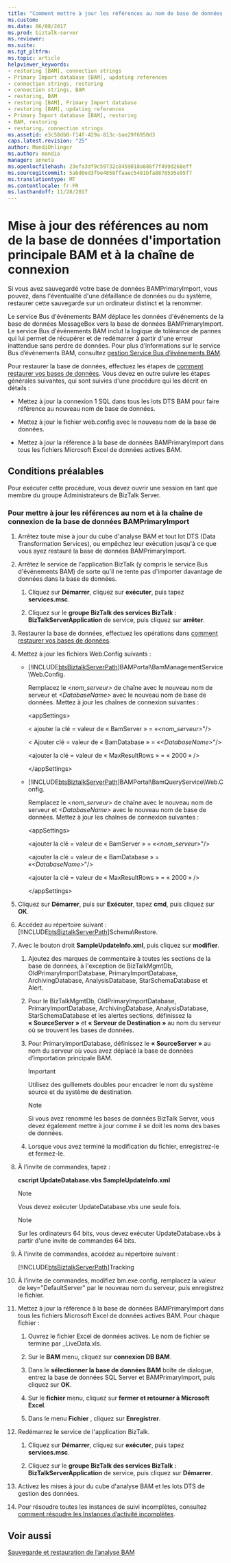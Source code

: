 ```yaml
---
title: "Comment mettre à jour les références au nom de base de données d’importation principale BAM et de la chaîne de connexion | Documents Microsoft"
ms.custom: 
ms.date: 06/08/2017
ms.prod: biztalk-server
ms.reviewer: 
ms.suite: 
ms.tgt_pltfrm: 
ms.topic: article
helpviewer_keywords:
- restoring [BAM], connection strings
- Primary Import database [BAM], updating references
- connection strings, restoring
- connection strings, BAM
- restoring, BAM
- restoring [BAM], Primary Import database
- restoring [BAM], updating references
- Primary Import database [BAM], restoring
- BAM, restoring
- restoring, connection strings
ms.assetid: e3c58db0-f14f-429a-813c-bae29f6950d3
caps.latest.revision: "25"
author: MandiOhlinger
ms.author: mandia
manager: anneta
ms.openlocfilehash: 23efa3df9c59732c8459018a886f7f499d268eff
ms.sourcegitcommit: 5abd0ed3f9e4858ffaaec5481bfa8878595e95f7
ms.translationtype: MT
ms.contentlocale: fr-FR
ms.lasthandoff: 11/28/2017
---
```

# <a name="how-to-update-references-to-the-bam-primary-import-database-name-and-connection-string"></a>Mise à jour des références au nom de la base de données d'importation principale BAM et à la chaîne de connexion
Si vous avez sauvegardé votre base de données BAMPrimaryImport, vous pouvez, dans l'éventualité d'une défaillance de données ou du système, restaurer cette sauvegarde sur un ordinateur distinct et la renommer.  
  
 Le service Bus d'événements BAM déplace les données d'événements de la base de données MessageBox vers la base de données BAMPrimaryImport. Le service Bus d'événements BAM inclut la logique de tolérance de pannes qui lui permet de récupérer et de redémarrer à partir d'une erreur inattendue sans perdre de données. Pour plus d’informations sur le service Bus d’événements BAM, consultez [gestion Service Bus d’événements BAM](../core/managing-the-bam-event-bus-service.md).  
  
 Pour restaurer la base de données, effectuez les étapes de [comment restaurer vos bases de données](../core/how-to-restore-your-databases.md). Vous devez en outre suivre les étapes générales suivantes, qui sont suivies d'une procédure qui les décrit en détails :  
  
-   Mettez à jour la connexion 1 SQL dans tous les lots DTS BAM pour faire référence au nouveau nom de base de données.  
  
-   Mettez à jour le fichier web.config avec le nouveau nom de la base de données.  
  
-   Mettez à jour la référence à la base de données BAMPrimaryImport dans tous les fichiers Microsoft Excel de données actives BAM.  
  
## <a name="prerequisites"></a>Conditions préalables  
 Pour exécuter cette procédure, vous devez ouvrir une session en tant que membre du groupe Administrateurs de BizTalk Server.  
  
### <a name="to-update-references-to-the-bamprimaryimport-database-name-and-connection-string"></a>Pour mettre à jour les références au nom et à la chaîne de connexion de la base de données BAMPrimaryImport  
  
1.  Arrêtez toute mise à jour du cube d'analyse BAM et tout lot DTS (Data Transformation Services), ou empêchez leur exécution jusqu'à ce que vous ayez restauré la base de données BAMPrimaryImport.  
  
2.  Arrêtez le service de l'application BizTalk (y compris le service Bus d'événements BAM) de sorte qu'il ne tente pas d'importer davantage de données dans la base de données.  
  
    1.  Cliquez sur **Démarrer**, cliquez sur **exécuter**, puis tapez **services.msc**.  
  
    2.  Cliquez sur le **groupe BizTalk des services BizTalk : BizTalkServerApplication** de service, puis cliquez sur **arrêter**.  
  
3.  Restaurer la base de données, effectuez les opérations dans [comment restaurer vos bases de données](../core/how-to-restore-your-databases.md).  
  
4.  Mettez à jour les fichiers Web.Config suivants :  
  
    -   [!INCLUDE[btsBiztalkServerPath](../includes/btsbiztalkserverpath-md.md)]BAMPortal\BamManagementService\Web.Config.  
  
         Remplacez le  *\<nom_serveur\>*  de chaîne avec le nouveau nom de serveur et  *\<DatabaseName\>*  avec le nouveau nom de base de données. Mettez à jour les chaînes de connexion suivantes :  
  
         \<appSettings\>  
  
         < ajouter la clé = valeur de « BamServer » = «*\<nom_serveur\>*"/\>  
  
         < Ajouter clé = valeur de « BamDatabase » = «*\<DatabaseName\>*"/\>  
  
         \<ajouter la clé = valeur de « MaxResultRows » = « 2000 » /\>  
  
         \</appSettings\>  
  
    -   [!INCLUDE[btsBiztalkServerPath](../includes/btsbiztalkserverpath-md.md)]BAMPortal\BamQueryService\Web.Config.  
  
         Remplacez le  *\<nom_serveur\>*  de chaîne avec le nouveau nom de serveur et  *\<DatabaseName\>*  avec le nouveau nom de base de données. Mettez à jour les chaînes de connexion suivantes :  
  
         \<appSettings\>  
  
         \<ajouter la clé = valeur de « BamServer » = «*\<nom_serveur\>*"/\>  
  
         \<ajouter la clé = valeur de « BamDatabase » = «*\<DatabaseName\>*"/\>  
  
         \<ajouter la clé = valeur de « MaxResultRows » = « 2000 » /\>  
  
         \</appSettings\>  
  
5.  Cliquez sur **Démarrer**, puis sur **Exécuter**, tapez **cmd**, puis cliquez sur **OK**.  
  
6.  Accédez au répertoire suivant : [!INCLUDE[btsBiztalkServerPath](../includes/btsbiztalkserverpath-md.md)]Schema\Restore.  
  
7.  Avec le bouton droit **SampleUpdateInfo.xml**, puis cliquez sur **modifier**.  
  
    1.  Ajoutez des marques de commentaire à toutes les sections de la base de données, à l'exception de BizTalkMgmtDb, OldPrimaryImportDatabase, PrimaryImportDatabase, ArchivingDatabase, AnalysisDatabase, StarSchemaDatabase et Alert.  
  
    2.  Pour le BizTalkMgmtDb, OldPrimaryImportDatabase, PrimaryImportDatabase, ArchivingDatabase, AnalysisDatabase, StarSchemaDatabase et les alertes sections, définissez la **« SourceServer »** et **« Serveur de Destination »**  au nom du serveur où se trouvent les bases de données.  
  
    3.  Pour PrimaryImportDatabase, définissez le **« SourceServer »** au nom du serveur où vous avez déplacé la base de données d’importation principale BAM.  
  
        > [!IMPORTANT]
        >  Utilisez des guillemets doubles pour encadrer le nom du système source et du système de destination.  
  
        > [!NOTE]
        >  Si vous avez renommé les bases de données BizTalk Server, vous devez également mettre à jour comme il se doit les noms des bases de données.  
  
    4.  Lorsque vous avez terminé la modification du fichier, enregistrez-le et fermez-le.  
  
8.  À l'invite de commandes, tapez :  
  
     **cscript UpdateDatabase.vbs SampleUpdateInfo.xml**  
  
    > [!NOTE]
    >  Vous devez exécuter UpdateDatabase.vbs une seule fois.  
  
    > [!NOTE]
    >  Sur les ordinateurs 64 bits, vous devez exécuter UpdateDatabase.vbs à partir d'une invite de commandes 64 bits.  
  
9. À l'invite de commandes, accédez au répertoire suivant :  
  
     [!INCLUDE[btsBiztalkServerPath](../includes/btsbiztalkserverpath-md.md)]Tracking  
  
10. À l'invite de commandes, modifiez bm.exe.config, remplacez la valeur de key="DefaultServer" par le nouveau nom du serveur, puis enregistrez le fichier.  
  
11. Mettez à jour la référence à la base de données BAMPrimaryImport dans tous les fichiers Microsoft Excel de données actives BAM. Pour chaque fichier :  
  
    1.  Ouvrez le fichier Excel de données actives. Le nom de fichier se termine par _LiveData.xls.  
  
    2.  Sur le **BAM** menu, cliquez sur **connexion DB BAM**.  
  
    3.  Dans le **sélectionner la base de données BAM** boîte de dialogue, entrez la base de données SQL Server et BAMPrimaryImport, puis cliquez sur **OK**.  
  
    4.  Sur le **fichier** menu, cliquez sur **fermer et retourner à Microsoft Excel**.  
  
    5.  Dans le menu **Fichier** , cliquez sur **Enregistrer**.  
  
12. Redémarrez le service de l'application BizTalk.  
  
    1.  Cliquez sur **Démarrer**, cliquez sur **exécuter**, puis tapez **services.msc**.  
  
    2.  Cliquez sur le **groupe BizTalk des services BizTalk : BizTalkServerApplication** de service, puis cliquez sur **Démarrer**.  
  
13. Activez les mises à jour du cube d'analyse BAM et les lots DTS de gestion des données.  
  
14. Pour résoudre toutes les instances de suivi incomplètes, consultez [comment résoudre les Instances d’activité incomplètes](../core/how-to-resolve-incomplete-activity-instances.md).  
  
## <a name="see-also"></a>Voir aussi  
 [Sauvegarde et restauration de l’analyse BAM](../core/backing-up-and-restoring-bam.md)